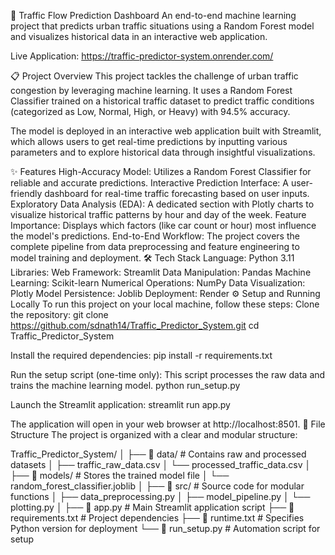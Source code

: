 🚦 Traffic Flow Prediction Dashboard
An end-to-end machine learning project that predicts urban traffic situations using a Random Forest model and visualizes historical data in an interactive web application.

Live Application: https://traffic-predictor-system.onrender.com/

📋 Project Overview
This project tackles the challenge of urban traffic congestion by leveraging machine learning. It uses a Random Forest Classifier trained on a historical traffic dataset to predict traffic conditions (categorized as Low, Normal, High, or Heavy) with 94.5% accuracy.

The model is deployed in an interactive web application built with Streamlit, which allows users to get real-time predictions by inputting various parameters and to explore historical data through insightful visualizations.

✨ Features
High-Accuracy Model: Utilizes a Random Forest Classifier for reliable and accurate predictions.
Interactive Prediction Interface: A user-friendly dashboard for real-time traffic forecasting based on user inputs.
Exploratory Data Analysis (EDA): A dedicated section with Plotly charts to visualize historical traffic patterns by hour and day of the week.
Feature Importance: Displays which factors (like car count or hour) most influence the model's predictions.
End-to-End Workflow: The project covers the complete pipeline from data preprocessing and feature engineering to model training and deployment.
🛠️ Tech Stack
Language: Python 3.11
Libraries:
Web Framework: Streamlit
Data Manipulation: Pandas
Machine Learning: Scikit-learn
Numerical Operations: NumPy
Data Visualization: Plotly
Model Persistence: Joblib
Deployment: Render
⚙️ Setup and Running Locally
To run this project on your local machine, follow these steps:
Clone the repository:
git clone https://github.com/sdnath14/Traffic_Predictor_System.git
cd Traffic_Predictor_System

Install the required dependencies:
pip install -r requirements.txt

Run the setup script (one-time only):
This script processes the raw data and trains the machine learning model.
python run_setup.py

Launch the Streamlit application:
streamlit run app.py

The application will open in your web browser at http://localhost:8501.
📂 File Structure
The project is organized with a clear and modular structure:

Traffic_Predictor_System/
│
├── 📂 data/                 # Contains raw and processed datasets
│   ├── traffic_raw_data.csv
│   └── processed_traffic_data.csv
│
├── 📂 models/               # Stores the trained model file
│   └── random_forest_classifier.joblib
│
├── 📂 src/                  # Source code for modular functions
│   ├── data_preprocessing.py
│   ├── model_pipeline.py
│   └── plotting.py
│
├── 📜 app.py                # Main Streamlit application script
├── 📜 requirements.txt      # Project dependencies
├── 📜 runtime.txt           # Specifies Python version for deployment
└── 📜 run_setup.py         # Automation script for setup


